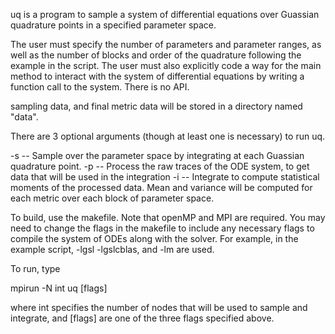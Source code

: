 uq is a program to sample a system of differential equations over Guassian quadrature points in a specified parameter space.

The user must specify the number of parameters and parameter ranges, as well as the number of blocks and order of the quadrature following the example in the script. The user must also explicitly code a way for the main method to interact with the system of differential equations by writing a function call to the system. There is no API.

sampling data, and final metric data will be stored in a directory named "data".

There are 3 optional arguments (though at least one is necessary) to run uq.

-s -- Sample over the parameter space by integrating at each Guassian quadrature point.
-p -- Process the raw traces of the ODE system, to get data that will be used in the integration
-i -- Integrate to compute statistical moments of the processed data. Mean and variance will be computed for each metric over each block of parameter space.

To build, use the makefile. Note that openMP and MPI are required. You may need to change the flags in the makefile to include any necessary flags to compile the system of ODEs along with the solver. For example, in the example script, -lgsl -lgslcblas, and -lm are used.

To run, type

mpirun -N int uq [flags]

where int specifies the number of nodes that will be used to sample and integrate, and [flags] are one of the three flags specified above.
